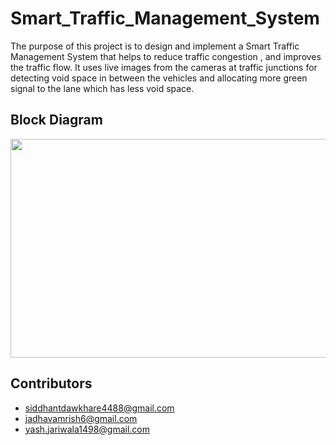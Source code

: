 # Smart_Traffic_Management_System
The purpose of this project is to design and implement a Smart Traffic Management System that helps to reduce traffic congestion , and improves the traffic flow. It uses live images from the cameras at traffic junctions for detecting void space in between the vehicles and allocating more green signal to the lane which has less void space.

## Block Diagram



<div align="center"><img src="https://github.com/Siddhantiscoding/Smart_Traffic_Management_System/assets/98279769/1d3458c3-6340-425c-8ccf-5ef281ec3191" width="600" height="350"></div>


## Contributors 


- [siddhantdawkhare4488@gmail.com](mailto:siddhantdawkhare4488@gmail.com)
- [jadhavamrish6@gmail.com](mailto:jadhavamrish6@gmail.com)
- [yash.jariwala1498@gmail.com](mailto:yash.jariwala1498@gmail.com)

